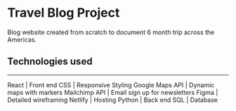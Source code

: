 # Travel Blog Project

Blog website created from scratch to document 6 month trip across the Americas. 

## Technologies used
--------------------------------------------------
React            |   Front end
CSS              |   Responsive Styling
Google Maps API  |   Dynamic maps with markers
Mailchimp API    |   Email sign up for newsletters
Figma            |   Detailed wireframing
Netlify          |   Hosting
Python           |   Back end 
SQL              |   Database
